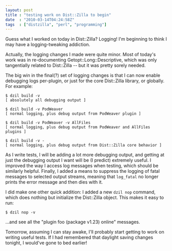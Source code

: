 ```yaml
---
layout: post
title : "testing work on Dist::Zilla to begin"
date  : "2010-03-14T04:24:58Z"
tags  : ["distzilla", "perl", "programming"]
---
```

Guess what I worked on today in Dist::Zilla?  Logging!  I'm beginning to think
I may have a logging-tweaking addiction.

Actually, the logging changes I made were quite minor.  Most of today's work
was in re-documenting Getopt::Long::Descriptive, which was only tangentially
related to Dist::Zilla -- but it was pretty sorely needed.

The big win in the final(?) set of logging changes is that I can now enable
debugging logs per-plugin, or just for the core Dist::Zilla library, or
globally.  For example:

    $ dzil build -v
    [ absolutely all debugging output ]

    $ dzil build -v PodWeaver
    [ normal logging, plus debug output from PodWeaver plugin ]

    $ dzil build -v PodWeaver -v AllFiles
    [ normal logging, plus debug output from PodWeaver and AllFiles plugins ]

    $ dzil build -v -
    [ normal logging, plus debug output from Dist::Zilla core behavior ]

As I write tests, I will be adding a lot more debugging output, and getting at
just the debugging output I want will be (I predict) extremely useful.  I
improved the way I access log messages when testing, which should be similarly
helpful.  Finally, I added a means to suppress the logging of fatal messages to
selected output streams, meaning that `log_fatal` no longer prints the error
message and then dies with it.

I did make one other quick addition:  I added a new `dzil nop` command, which
does nothing but initialize the Dist::Zilla object.  This makes it easy to run:

    $ dzil nop -v

...and see all the "plugin foo (package v1.23) online" messages.

Tomorrow, assuming I can stay awake, I'll probably start getting to work on
writing useful tests.  If I had remembered that daylight saving changes
tonight, I would've gone to bed earlier!

